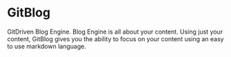# GitBlog
GitDriven Blog Engine. Blog Engine is all about your content. Using just your content, GitBlog gives you the ability to focus on your content using an easy to use markdown language.

